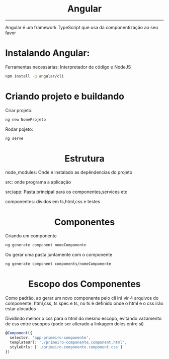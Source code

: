 <h1 align="center"> Angular</h1>

---

Angular é um framework TypeScript que usa da componentização ao seu favor

<h1>Instalando Angular:</h1>

Ferramentas necessárias: Interpretador de código e NodeJS
```bash
npm install -g angular/cli
```

<h1>Criando projeto e buildando</h1>

Criar projeto:
```bash
ng new NomeProjeto
```
Rodar pojeto:
```bash
ng serve
```

<h1 align="center">Estrutura</h1>

<p>node_modules: Onde é instalado as depêndencias do projeto</p>
<p>src: onde programa a aplicação</p>
<p>src/app: Pasta principal para os componentes,services etc</p>
<p>componentes: dividos em ts,html,css e testes</p>

<h1 align="center">Componentes</h1>

<p>Criando um componente</p>

```bash
ng generate component nomeComponente
```

<p>Ou gerar uma pasta juntamente com o componente</p>

```bash
ng generate component components/nomeComponente
```

<h1 align="center">Escopo dos Componentes</h1>

<p>Como padrão, ao gerar um novo componente pelo cli irá vir 4 arquivos do componente: html,css, ts spec e ts, no ts é definido onde o html e o css irão estar alocados</p>
<p>Dividindo melhor o css para o html do mesmo escopo, evitando vazamento de css entre escopos (pode ser alterado a linkagem deles entre si)</p>

```ts
@Component({
  selector: 'app-primeiro-componente',
  templateUrl: './primeiro-componente.component.html',
  styleUrls: ['./primeiro-componente.component.css']
})
```
